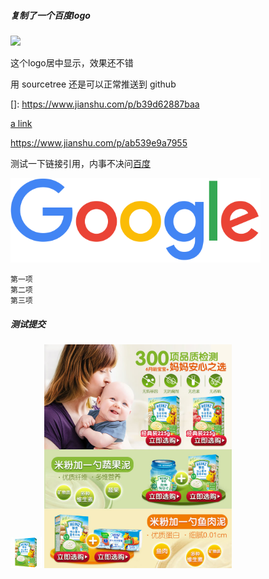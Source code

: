 ##### 复制了一个百度logo

<img width='300' src='https://tva1.sinaimg.cn/large/006tNbRwly1garejx5yt2j30f0076dg4.jpg'/>

这个logo居中显示，效果还不错

用 sourcetree 还是可以正常推送到 github



[]: https://www.jianshu.com/p/b39d62887baa

[a link](https://www.jianshu.com/p/ab539e9a7955)

<https://www.jianshu.com/p/ab539e9a7955>



测试一下链接引用，内事不决问[百度][baidu]



[baidu]: http://baidu.com	"百度"
<img width='400' src='assets/googlelogo_color_272x92dp.png'/>




```
第一项
第二项
第三项
```

##### 测试提交

![small_1](assets/small_1-8636737.jpg)
<img width='300' src='assets/detail_1.jpg'>

